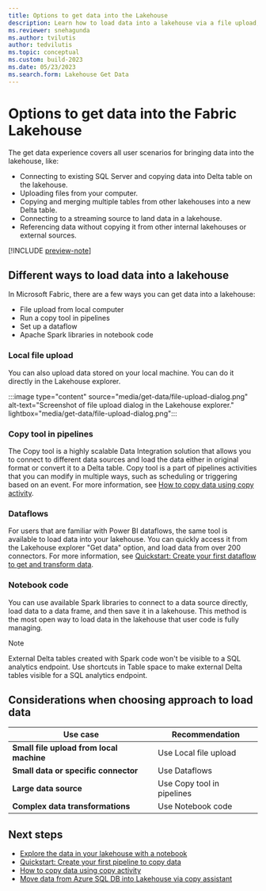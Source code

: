 ```yaml
---
title: Options to get data into the Lakehouse
description: Learn how to load data into a lakehouse via a file upload, Apache Spark libraries in notebook code, and the copy tool in pipelines.
ms.reviewer: snehagunda
ms.author: tvilutis
author: tedvilutis
ms.topic: conceptual
ms.custom: build-2023
ms.date: 05/23/2023
ms.search.form: Lakehouse Get Data
---
```


# Options to get data into the Fabric Lakehouse

The get data experience covers all user scenarios for bringing data into the lakehouse, like:

- Connecting to existing SQL Server and copying data into Delta table on the lakehouse.
- Uploading files from your computer.
- Copying and merging multiple tables from other lakehouses into a new Delta table.
- Connecting to a streaming source to land data in a lakehouse.
- Referencing data without copying it from other internal lakehouses or external sources.

[!INCLUDE [preview-note](../includes/preview-note.md)]

## Different ways to load data into a lakehouse

In Microsoft Fabric, there are a few ways you can get data into a lakehouse:

- File upload from local computer
- Run a copy tool in pipelines
- Set up a dataflow
- Apache Spark libraries in notebook code

### Local file upload

You can also upload data stored on your local machine. You can do it directly in the Lakehouse explorer.

:::image type="content" source="media/get-data/file-upload-dialog.png" alt-text="Screenshot of file upload dialog in the Lakehouse explorer." lightbox="media/get-data/file-upload-dialog.png":::

### Copy tool in pipelines

The Copy tool is a highly scalable Data Integration solution that allows you to connect to different data sources and load the data either in original format or convert it to a Delta table. Copy tool is a part of pipelines activities that you can modify in multiple ways, such as scheduling or triggering based on an event. For more information, see [How to copy data using copy activity](../data-factory/copy-data-activity.md).

### Dataflows

For users that are familiar with Power BI dataflows, the same tool is available to load data into your lakehouse. You can quickly access it from the Lakehouse explorer "Get data" option, and load data from over 200 connectors. For more information, see [Quickstart: Create your first dataflow to get and transform data](../data-factory/create-first-dataflow-gen2.md).

### Notebook code

You can use available Spark libraries to connect to a data source directly, load data to a data frame, and then save it in a lakehouse. This method is the most open way to load data in the lakehouse that user code is fully managing.

> [!NOTE]
> External Delta tables created with Spark code won't be visible to a SQL analytics endpoint. Use shortcuts in Table space to make external Delta tables visible for a SQL analytics endpoint.

## Considerations when choosing approach to load data

| **Use case** | **Recommendation** |
|---|---|
| **Small file upload from local machine** | Use Local file upload |
| **Small data or specific connector** | Use Dataflows |
| **Large data source** | Use Copy tool in pipelines |
| **Complex data transformations** | Use Notebook code |

## Next steps

- [Explore the data in your lakehouse with a notebook](lakehouse-notebook-explore.md)
- [Quickstart: Create your first pipeline to copy data](../data-factory/create-first-pipeline-with-sample-data.md)
- [How to copy data using copy activity](../data-factory/copy-data-activity.md)
- [Move data from Azure SQL DB into Lakehouse via copy assistant](../data-factory/tutorial-move-data-lakehouse-copy-assistant.md)
